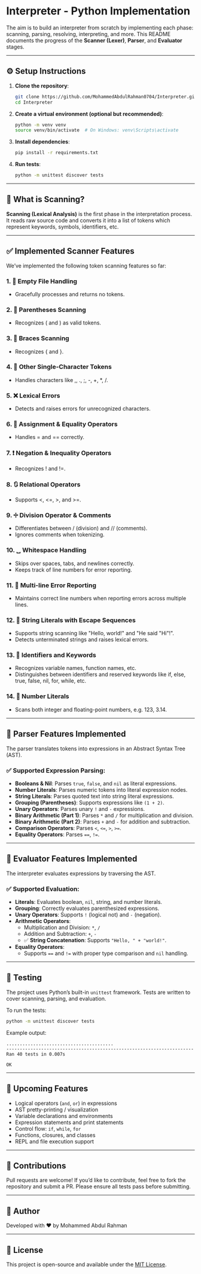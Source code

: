 # Interpreter - Python Implementation

The aim is to build an interpreter from scratch by implementing each phase: scanning, parsing, resolving, interpreting, and more. This README documents the progress of the **Scanner (Lexer)**, **Parser**, and **Evaluator** stages.

---

## ⚙️ Setup Instructions

1. **Clone the repository**:
   ```bash
   git clone https://github.com/MohammedAbdulRahman0704/Interpreter.git
   cd Interpreter
   ```

2. **Create a virtual environment (optional but recommended)**:
   ```bash
   python -m venv venv
   source venv/bin/activate  # On Windows: venv\Scripts\activate
   ```

3. **Install dependencies**:
   ```bash
   pip install -r requirements.txt
   ```

4. **Run tests**:
   ```bash
   python -m unittest discover tests
   ```

---

## 📘 What is Scanning?

**Scanning (Lexical Analysis)** is the first phase in the interpretation process. It reads raw source code and converts it into a list of tokens which represent keywords, symbols, identifiers, etc.

---

## ✅ Implemented Scanner Features

We’ve implemented the following token scanning features so far:

### 1. 📄 Empty File Handling
- Gracefully processes and returns no tokens.

### 2. 🔄 Parentheses Scanning
- Recognizes ( and ) as valid tokens.

### 3. 🧱 Braces Scanning
- Recognizes { and }.

### 4. 🔣 Other Single-Character Tokens
- Handles characters like ,, ., ;, -, +, *, /.

### 5. ❌ Lexical Errors
- Detects and raises errors for unrecognized characters.

### 6. 🟰 Assignment & Equality Operators
- Handles = and == correctly.

### 7. ❗ Negation & Inequality Operators
- Recognizes ! and !=.

### 8. 🔃 Relational Operators
- Supports <, <=, >, and >=.

### 9. ➗ Division Operator & Comments
- Differentiates between / (division) and // (comments).
- Ignores comments when tokenizing.

### 10. ␣ Whitespace Handling
- Skips over spaces, tabs, and newlines correctly.
- Keeps track of line numbers for error reporting.

### 11. 🧵 Multi-line Error Reporting
- Maintains correct line numbers when reporting errors across multiple lines.

### 12. 🧶 String Literals with Escape Sequences
- Supports string scanning like "Hello, world!" and "He said \"Hi\"!".
- Detects unterminated strings and raises lexical errors.

### 13. 🔡 Identifiers and Keywords
- Recognizes variable names, function names, etc.
- Distinguishes between identifiers and reserved keywords like if, else, true, false, nil, for, while, etc.

### 14. 🔢 Number Literals
- Scans both integer and floating-point numbers, e.g. 123, 3.14.

---

## 🧮 Parser Features Implemented

The parser translates tokens into expressions in an Abstract Syntax Tree (AST).

### ✅ Supported Expression Parsing:

- **Booleans & Nil**: Parses `true`, `false`, and `nil` as literal expressions.
- **Number Literals**: Parses numeric tokens into literal expression nodes.
- **String Literals**: Parses quoted text into string literal expressions.
- **Grouping (Parentheses)**: Supports expressions like `(1 + 2)`.
- **Unary Operators**: Parses unary `!` and `-` expressions.
- **Binary Arithmetic (Part 1)**: Parses `*` and `/` for multiplication and division.
- **Binary Arithmetic (Part 2)**: Parses `+` and `-` for addition and subtraction.
- **Comparison Operators**: Parses `<`, `<=`, `>`, `>=`.
- **Equality Operators**: Parses `==`, `!=`.

---

## 🧠 Evaluator Features Implemented

The interpreter evaluates expressions by traversing the AST.

### ✅ Supported Evaluation:

- **Literals**: Evaluates boolean, `nil`, string, and number literals.
- **Grouping**: Correctly evaluates parenthesized expressions.
- **Unary Operators**: Supports `!` (logical not) and `-` (negation).
- **Arithmetic Operators**:
  - Multiplication and Division: `*`, `/`
  - Addition and Subtraction: `+`, `-`
  - ✅ **String Concatenation**: Supports `"Hello, " + "world!"`.
- **Equality Operators**:
  - Supports `==` and `!=` with proper type comparison and `nil` handling.

---

## 🔬 Testing

The project uses Python’s built-in `unittest` framework. Tests are written to cover scanning, parsing, and evaluation.

To run the tests:

```bash
python -m unittest discover tests
```

Example output:

```
........................................
----------------------------------------------------------------------
Ran 40 tests in 0.007s

OK
```

---

## 🚀 Upcoming Features

- Logical operators (`and`, `or`) in expressions
- AST pretty-printing / visualization
- Variable declarations and environments
- Expression statements and print statements
- Control flow: `if`, `while`, `for`
- Functions, closures, and classes
- REPL and file execution support

---

## 🙌 Contributions

Pull requests are welcome! If you’d like to contribute, feel free to fork the repository and submit a PR. Please ensure all tests pass before submitting.

---

## 🧠 Author

Developed with ❤️ by Mohammed Abdul Rahman

---

## 📖 License

This project is open-source and available under the [MIT License](LICENSE).
```